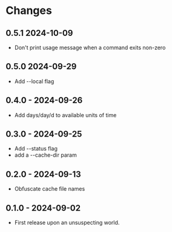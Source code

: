 # Changes

## 0.5.1 2024-10-09

- Don't print usage message when a command exits non-zero

## 0.5.0 2024-09-29

- Add --local flag

## 0.4.0 - 2024-09-26

- Add days/day/d to available units of time

## 0.3.0 - 2024-09-25

- Add --status flag
- add a --cache-dir param

## 0.2.0 - 2024-09-13

- Obfuscate cache file names

## 0.1.0 - 2024-09-02

- First release upon an unsuspecting world.

